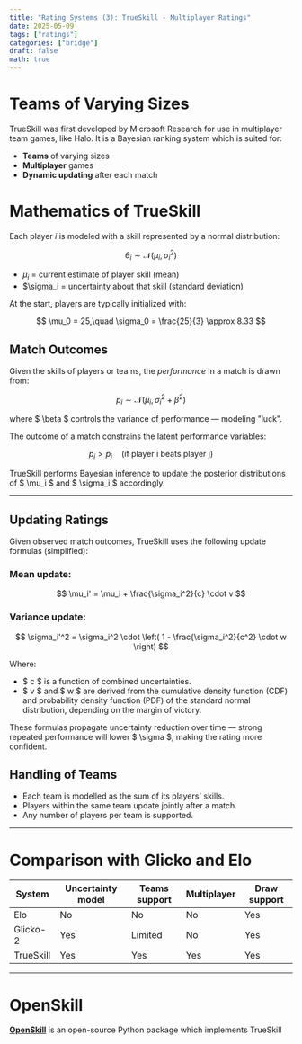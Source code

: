 ```yaml
---
title: "Rating Systems (3): TrueSkill - Multiplayer Ratings"
date: 2025-05-09
tags: ["ratings"]
categories: ["bridge"]
draft: false
math: true
---
```


# Teams of Varying Sizes

TrueSkill was first developed by Microsoft Research for use in multiplayer team games, like Halo. It is a Bayesian ranking system which is suited for:

- **Teams** of varying sizes
- **Multiplayer** games
- **Dynamic updating** after each match

# Mathematics of TrueSkill

Each player $i$ is modeled with a skill represented by a normal distribution:

$$
\theta_i \sim \mathcal{N}(\mu_i, \sigma_i^2)
$$

- $\mu_i$ = current estimate of player skill (mean)
- $\sigma_i = uncertainty about that skill (standard deviation)

At the start, players are typically initialized with:

$$
\mu_0 = 25,\quad \sigma_0 = \frac{25}{3} \approx 8.33
$$

## Match Outcomes

Given the skills of players or teams, the *performance* in a match is drawn from:

$$
p_i \sim \mathcal{N}(\mu_i, \sigma_i^2 + \beta^2)
$$

where $ \beta $ controls the variance of performance — modeling "luck".

The outcome of a match constrains the latent performance variables:

$$
p_i > p_j \quad \text{(if player i beats player j)}
$$

TrueSkill performs Bayesian inference to update the posterior distributions of $ \mu_i $ and $ \sigma_i $ accordingly.

---

## Updating Ratings

Given observed match outcomes, TrueSkill uses the following update formulas (simplified):

### Mean update:

$$
\mu_i' = \mu_i + \frac{\sigma_i^2}{c} \cdot v
$$

### Variance update:

$$
\sigma_i'^2 = \sigma_i^2 \cdot \left( 1 - \frac{\sigma_i^2}{c^2} \cdot w \right)
$$

Where:

- $ c $ is a function of combined uncertainties.
- $ v $ and $ w $ are derived from the cumulative density function (CDF) and probability density function (PDF) of the standard normal distribution, depending on the margin of victory.

These formulas propagate uncertainty reduction over time — strong repeated performance will lower $ \sigma $, making the rating more confident.

## Handling of Teams

- Each team is modelled as the sum of its players' skills.
- Players within the same team update jointly after a match.
- Any number of players per team is supported.

---

# Comparison with Glicko and Elo

| System      | Uncertainty model | Teams support | Multiplayer | Draw support |
|-------------|-------------------|---------------|-------------|--------------|
| Elo         | No                | No            | No          | Yes          |
| Glicko-2    | Yes               | Limited       | No          | Yes          |
| TrueSkill   | Yes               | Yes           | Yes         | Yes          |

---

# OpenSkill

**[OpenSkill](https://openskill.me)** is an open-source Python package which implements TrueSkill
